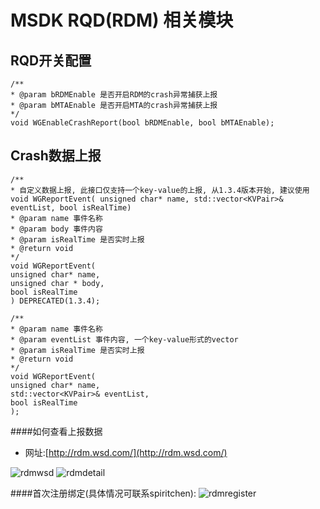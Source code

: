 MSDK RQD(RDM) 相关模块
===


RQD开关配置
---
    /**
    * @param bRDMEnable 是否开启RDM的crash异常捕获上报
    * @param bMTAEnable 是否开启MTA的crash异常捕获上报
    */
    void WGEnableCrashReport(bool bRDMEnable, bool bMTAEnable);


Crash数据上报
---
    /**
    * 自定义数据上报, 此接口仅支持一个key-value的上报, 从1.3.4版本开始, 建议使用void WGReportEvent( unsigned char* name, std::vector<KVPair>& eventList, bool isRealTime)
    * @param name 事件名称
    * @param body 事件内容
    * @param isRealTime 是否实时上报
    * @return void
    */
    void WGReportEvent(
    unsigned char* name, 
    unsigned char * body, 
    bool isRealTime
    ) DEPRECATED(1.3.4);

    /**
    * @param name 事件名称
    * @param eventList 事件内容, 一个key-value形式的vector
    * @param isRealTime 是否实时上报
    * @return void
    */
    void WGReportEvent(
    unsigned char* name, 
    std::vector<KVPair>& eventList, 
    bool isRealTime
    );

####如何查看上报数据
- 网址:[http://rdm.wsd.com/](http://rdm.wsd.com/)

![rdmwsd](/rdmwsd.png)
![rdmdetail](/rdmdetail.png)

####首次注册绑定(具体情况可联系spiritchen):
![rdmregister](/rmdregister.png)